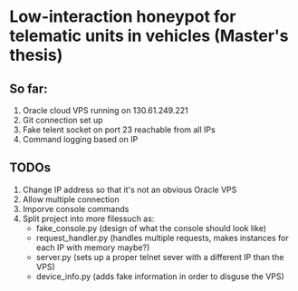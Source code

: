 # Low-interaction honeypot for telematic units in vehicles (Master's thesis)

## So far:
1) Oracle cloud VPS running on 130.61.249.221
2) Git connection set up
3) Fake telent socket on port 23 reachable from all IPs
4) Command logging based on IP
   


## TODOs
1) Change IP address so that it's not an obvious Oracle VPS
2) Allow multiple connection
3) Imporve console commands
4) Split project into more filessuch as:
   - fake_console.py (design of what the console should look like)
   - request_handler.py (handles multiple requests, makes instances for each IP with memory maybe?)
   - server.py (sets up a proper telnet sever with a different IP than the VPS)
   - device_info.py (adds fake information in order to disguse the VPS) 
